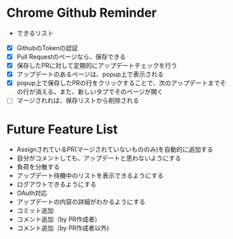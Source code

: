 # Chrome Github Reminder
- できるリスト

- [x] GithubのTokenの認証
- [x] Pull Requestのページなら、保存できる
- [x] 保存したPRに対して定期的にアップデートチェックを行う
- [x] アップデートのあるページは、popup上で表示される
- [x] popup上で保存したPRの行をクリックすることで、次のアップデートまでその行が消える。また、新しいタブでそのページが開く
- [ ] マージされれば、保存リストから削除される

# Future Feature List
- AssignされているPR(マージされていないもののみ)を自動的に追加する
- 自分がコメントしても、アップデートと思わないようにする
- 負荷を分散する
- アップデート待機中のリストを表示できるようにする
- ログアウトできるようにする
- OAuth対応
- アップデートの内容の詳細がわかるようにする
 - コミット追加
 - コメント追加（by PR作成者）
 - コメント追加（by PR作成者以外)

